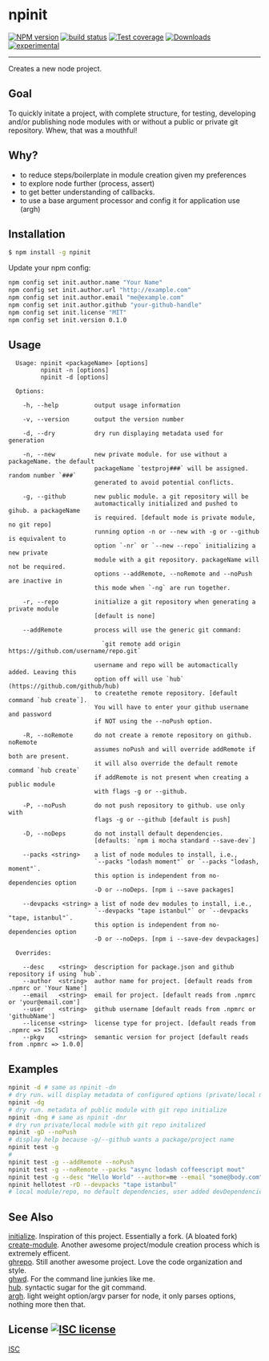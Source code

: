 # npinit
[![NPM version][npm-image]][npm-url]
[![build status][travis-image]][travis-url]
[![Test coverage][coveralls-image]][coveralls-url]
[![Downloads][downloads-image]][downloads-url]
[![experimental][stability-image]][stability-url]

---

Creates a new node project.

## Goal

To quickly initate a project, with complete structure, for testing, developing and/or publishing 
node modules with or without a public or private git repository. Whew, that was a mouthful!

## Why?

- to reduce steps/boilerplate in module creation given my preferences
- to explore node further (process, assert)
- to get better understanding of callbacks.
- to use a base argument processor and config it for application use (argh)


## Installation
```bash
$ npm install -g npinit
```

Update your npm config:

``` bash
npm config set init.author.name "Your Name"
npm config set init.author.url "http://example.com"
npm config set init.author.email "me@example.com"
npm config set init.author.github "your-github-handle"
npm config set init.license "MIT"
npm config set init.version 0.1.0
```

## Usage
```
  Usage: npinit <packageName> [options]
         npinit -n [options]
         npinit -d [options]

  Options:

    -h, --help          output usage information

    -v, --version       output the version number

    -d, --dry           dry run displaying metadata used for generation

    -n, --new           new private module. for use without a packageName. the default
                        packageName `testproj###` will be assigned. random number `###`
                        generated to avoid potential conflicts.

    -g, --github        new public module. a git repository will be
                        automactically initialized and pushed to gihub. a packageName
                        is required. [default mode is private module, no git repo]
                        running option -n or --new with -g or --github is equivalent to
                        option `-nr` or `--new --repo` initializing a new private
                        module with a git repository. packageName will not be required.
                        options --addRemote, --noRemote and --noPush are inactive in
                        this mode when `-ng` are run together.

    -r, --repo          initialize a git repository when generating a private module
                        [default is none]

    --addRemote         process will use the generic git command:

                          `git remote add origin https://github.com/username/repo.git`

                        username and repo will be automactically added. Leaving this
                        option off will use `hub` (https://github.com/github/hub)
                        to createthe remote repository. [default command `hub create`].
                        You will have to enter your github username and password
                        if NOT using the --noPush option.

    -R, --noRemote      do not create a remote repository on github. noRemote
                        assumes noPush and will override addRemote if both are present.
                        it will also override the default remote command `hub create`
                        if addRemote is not present when creating a public module
                        with flags -g or --github.

    -P, --noPush        do not push repository to github. use only with
                        flags -g or --github [default is push]

    -D, --noDeps        do not install default dependencies.
                        [defaults: `npm i mocha standard --save-dev`]

    --packs <string>    a list of node modules to install, i.e.,
                        `--packs "lodash moment"` or `--packs "lodash, moment"`.
                        this option is independent from no-dependencies option
                        -D or --noDeps. [npm i --save packages]

    --devpacks <string> a list of node dev modules to install, i.e.,
                        `--devpacks "tape istanbul"` or `--devpacks "tape, istanbul"`.
                        this option is independent from no-dependencies option
                        -D or --noDeps. [npm i --save-dev devpackages]

  Overrides:

    --desc    <string>  description for package.json and github repository if using `hub`.
    --author  <string>  author name for project. [default reads from .npmrc or 'Your Name']
    --email   <string>  email for project. [default reads from .npmrc or 'your@email.com']
    --user    <string>  github username [default reads from .npmrc or 'githubName']
    --license <string>  license type for project. [default reads from .npmrc => ISC]
    --pkgv    <string>  semantic version for project [default reads from .npmrc => 1.0.0]

```

## Examples

```bash
npinit -d # same as npinit -dn
# dry run. will display metadata of configured options (private/local module)
npinit -dg
# dry run. metadata of public module with git repo initialize
npinit -dng # same as npinit -dnr
# dry run private/local module with git repo initalized
npinit -gD --noPush 
# display help because -g/--github wants a package/project name
npinit test -g 
#
npinit test -g --addRemote --noPush
npinit test -g --noRemote --packs "async lodash coffeescript mout"
npinit test -g --desc "Hello World" --author=me --email "some@body.com" --pkgv "0.4.0" --user=zeke --license "BSD"
npinit hellotest -rD --devpacks "tape istanbul"
# local module/repo, no default dependencies, user added devDependencies

```

## See Also
[initialize](https://www.npmjs.com/package/initialize). Inspiration of this project. Essentially a fork. (A bloated fork)  
[create-module](https://github.com/finnp/create-module). Another awesome project/module creation process which is extremely efficent.   
[ghrepo](https://github.com/mattdesl/ghrepo). Still another awesome project. Love the code organization and style.  
[ghwd](https://github.com/zeke/ghwd). For the command line junkies like me.  
[hub](https://github.com/github/hub). syntactic sugar for the git command.  
[argh](https://www.npmjs.com/package/argh). light weight option/argv parser for node, it only parses options, nothing more then that.  

## License [![ISC license][license-img]][license-url]
[ISC](https://tldrlegal.com/license/-isc-license)

[npm-image]: https://img.shields.io/npm/v/npinit.svg?style=flat-square
[npm-url]: https://npmjs.org/package/npinit
[travis-image]: https://img.shields.io/travis/akileez/npinit.svg?style=flat-square
[travis-url]: https://travis-ci.org/akileez/npinit
[coveralls-image]: https://img.shields.io/coveralls/akileez/npinit.svg?style=flat-square
[coveralls-url]: https://coveralls.io/r/akileez/npinit?branch=master
[downloads-image]: http://img.shields.io/npm/dm/npinit.svg?style=flat-square
[downloads-url]: https://npmjs.org/package/npinit
[stability-image]: https://img.shields.io/badge/stability-experimental-orange.svg?style=flat-square
[stability-url]: https://github.com/akileez/npinit
[license-img]: https://img.shields.io/badge/license-ISC-blue.svg?style=flat-square
[license-url]: https://github.com/akileez/npinit/blob/master/license.md
